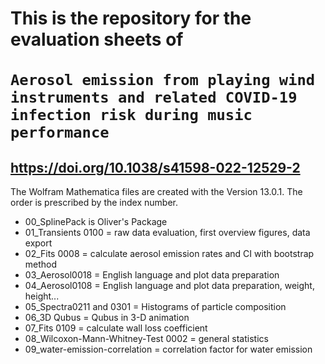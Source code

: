 # This is the repository for the evaluation sheets of <br><br> `Aerosol emission from playing wind instruments and related COVID-19 infection risk during music performance`
## https://doi.org/10.1038/s41598-022-12529-2

The Wolfram Mathematica files are created with the Version 13.0.1.
The order is prescribed by the index number.

+ 00_SplinePack is Oliver's Package
+ 01_Transients 0100 = raw data evaluation, first overview figures, data export
+ 02_Fits 0008 = calculate aerosol emission rates and CI with bootstrap method
+ 03_Aerosol0018 = English language and plot data preparation
+ 04_Aerosol0108 = English language and plot data preparation, weight, height...
+ 05_Spectra0211 and 0301 = Histograms of particle composition
+ 06_3D Qubus  = Qubus in 3-D animation
+ 07_Fits 0109 = calculate wall loss coefficient
+ 08_Wilcoxon-Mann-Whitney-Test 0002 = general statistics
+ 09_water-emission-correlation = correlation factor for water emission
